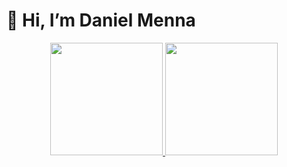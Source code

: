 # 👋 Hi, I’m Daniel Menna
<div align="center">
  <a href="https://github.com/danielmenna">
  <img height="180em" src="https://github-readme-stats.vercel.app/api?username=rafaballerini&show_icons=true&theme=dracula&include_all_commits=true&count_private=true"/>
  <img height="180em" src="https://github-readme-stats.vercel.app/api/top-langs/?username=danielmenna&layout=compact&langs_count=7&theme=dracula"/>
</div>
